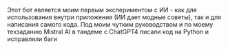 Этот бот является моим первым экспериментом с ИИ - как для использования внутри приложения (ИИ дает модные советы), так и для написания самого кода. Под моим чутким руководством и по моему техзаданию Mistral AI в тандеме с ChatGPT4 писали код на Python и исправляли баги
